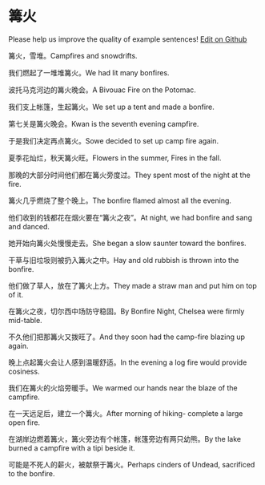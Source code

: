 # 篝火

Please help us improve the quality of example sentences! [Edit on Github](https://github.com/jiyushe/jiyu-example-sentence-source/blob/main/chinese/gouhuo.md)

<p><span class="chinese">篝火，雪堆。</span><span class="english">Campfires and snowdrifts.</span></p>

<p><span class="chinese">我们燃起了一堆堆篝火。</span><span class="english">We had lit many bonfires.</span></p>

<p><span class="chinese">波托马克河边的篝火晚会。</span><span class="english">A Bivouac Fire on the Potomac.</span></p>

<p><span class="chinese">我们支上帐篷，生起篝火。</span><span class="english">We set up a tent and made a bonfire.</span></p>

<p><span class="chinese">第七关是篝火晚会。</span><span class="english">Kwan is the seventh evening campfire.</span></p>

<p><span class="chinese">于是我们决定再点篝火。</span><span class="english">Sowe decided to set up camp fire again.</span></p>

<p><span class="chinese">夏季花灿烂，秋天篝火旺。</span><span class="english">Flowers in the summer, Fires in the fall.</span></p>

<p><span class="chinese">那晚的大部分时间他们都在篝火旁度过。</span><span class="english">They spent most of the night at the fire.</span></p>

<p><span class="chinese">篝火几乎燃烧了整个晚上。</span><span class="english">The bonfire flamed almost all the evening.</span></p>

<p><span class="chinese">他们收到的钱都花在烟火要在“篝火之夜”。</span><span class="english">At night, we had bonfire and sang and danced.</span></p>

<p><span class="chinese">她开始向篝火处慢慢走去。</span><span class="english">She began a slow saunter toward the bonfires.</span></p>

<p><span class="chinese">干草与旧垃圾则被扔入篝火之中。</span><span class="english">Hay and old rubbish is thrown into the bonfire.</span></p>

<p><span class="chinese">他们做了草人，放在了篝火上方。</span><span class="english">They made a straw man and put him on top of it.</span></p>

<p><span class="chinese">在篝火之夜，切尔西中场防守稳固。</span><span class="english">By Bonfire Night, Chelsea were firmly mid-table.</span></p>

<p><span class="chinese">不久他们把那篝火又拨旺了。</span><span class="english">And they soon had the camp-fire blazing up again.</span></p>

<p><span class="chinese">晚上点起篝火会让人感到温暖舒适。</span><span class="english">In the evening a log fire would provide cosiness.</span></p>

<p><span class="chinese">我们在篝火的火焰旁暖手。</span><span class="english">We warmed our hands near the blaze of the campfire.</span></p>

<p><span class="chinese">在一天远足后，建立一个篝火。</span><span class="english">After morning of hiking- complete a large open fire.</span></p>

<p><span class="chinese">在湖岸边燃着篝火，篝火旁边有个帐篷，帐篷旁边有两只幼熊。</span><span class="english">By the lake burned a campfire with a tipi beside it.</span></p>

<p><span class="chinese">可能是不死人的薪火，被献祭于篝火。</span><span class="english">Perhaps cinders of Undead, sacrificed to the bonfire.</span></p>

